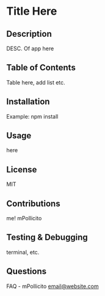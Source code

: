 # Title Here

## Description
DESC. Of app here

## Table of Contents
Table here, add list etc.

## Installation
Example: npm install

## Usage
here

## License
MIT

## Contributions
me! mPollicito

## Testing & Debugging
terminal, etc.

## Questions
FAQ - mPollicito email@website.com
